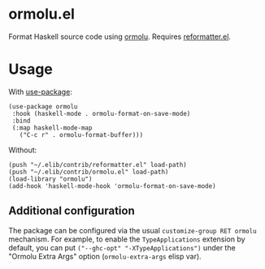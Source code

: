# ormolu.el

Format Haskell source code using [ormolu](https://github.com/tweag/ormolu).  Requires [reformatter.el](https://github.com/purcell/reformatter.el).

# Usage

With [use-package](https://github.com/jwiegley/use-package/):

```elisp
(use-package ormolu
 :hook (haskell-mode . ormolu-format-on-save-mode)
 :bind
 (:map haskell-mode-map
   ("C-c r" . ormolu-format-buffer)))
```

Without:

```elisp
(push "~/.elib/contrib/reformatter.el" load-path)
(push "~/.elib/contrib/ormolu.el" load-path)
(load-library "ormolu")
(add-hook 'haskell-mode-hook 'ormolu-format-on-save-mode)
```

## Additional configuration

The package can be configured via the usual `customize-group RET ormolu` mechanism. For example, to enable the `TypeApplications` extension by default, you can put `("--ghc-opt" "-XTypeApplications")` under the "Ormolu Extra Args" option (`ormolu-extra-args` elisp var).
